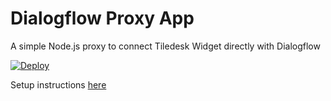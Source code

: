# Dialogflow Proxy App
A simple Node.js proxy to connect Tiledesk Widget directly with Dialogflow

[![Deploy](https://www.herokucdn.com/deploy/button.svg)](https://heroku.com/deploy)

Setup instructions [here](https://www.tiledesk.com/tiledesk-widget-to-converse-with-dialogflow/)